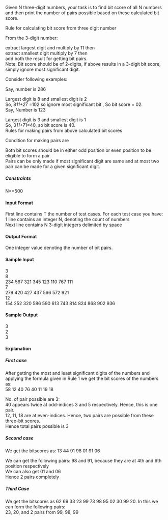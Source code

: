 Given N three-digit numbers, your task is to find bit score of all N numbers and then print the number of pairs possible based on these calculated bit score.

Rule for calculating bit score from three digit number

From the 3-digit number:

extract largest digit and multiply by 11 then  
extract smallest digit multiply by 7 then  
add both the result for getting bit pairs.  
Note: Bit score should be of 2-digits, if above results in a 3-digit bit score, simply ignore most significant digit.  

Consider following examples:

Say, number is 286

Largest digit is 8 and smallest digit is 2  
So, 8*11+2*7 =102 so ignore most significant bit , So bit score = 02.  
Say, Number is 123

Largest digit is 3 and smallest digit is 1  
So, 3*11+7*1=40, so bit score is 40.  
Rules for making pairs from above calculated bit scores

Condition for making pairs are

Both bit scores should be in either odd position or even position to be eligible to form a pair.  
Pairs can be only made if most significant digit are same and at most two pair can be made for a given significant digit.   

##### Constraints

N<=500

#### Input Format

First line contains T the number of test cases. For each test case you have:  
1 line contains an integer N, denoting the count of numbers  
Next line contains N 3-digit integers delimited by space

#### Output Format

One integer value denoting the number of bit pairs.

#### Sample Input

3  
8  
234 567 321 345 123 110 767 111  
7  
279 420 427 437 566 572 921  
12  
154 252 320 586 590 613 743 814 824 868 902 936

#### Sample Output

3  
2  
3

#### Explanation

##### First case

After getting the most and least significant digits of the numbers and applying the formula given in Rule 1 we get the bit scores of the numbers as:  
58 12 40 76 40 11 19 18

No. of pair possible are 3:  
40 appears twice at odd-indices 3 and 5 respectively. Hence, this is one pair.  
12, 11, 18 are at even-indices. Hence, two pairs are possible from these three-bit scores.  
Hence total pairs possible is 3

##### Second case

We get the bitscores as: 13 44 91 98 01 91 06

We can get the following pairs: 98 and 91, because they are at 4th and 6th position respectively  
We can also get 01 and 06  
Hence 2 pairs completely

##### Third Case

We get the bitscores as 62 69 33 23 99 73 98 95 02 30 99 20. In this we can form the following pairs:  
23, 20, and 2 pairs from 99, 98, 99
